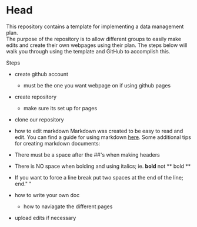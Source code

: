 # Head
This repository contains a template for implementing a data management plan.  
The purpose of the repository is to allow different groups to easily make edits and create their own webpages using their plan.
The steps below will walk you through using the template and GitHub to accomplish this.

Steps
* create github account
  * must be the one you want webpage on if using github pages
* create repository
    * make sure its set up for pages
* clone our repository

* how to edit markdown
Markdown was created to be easy to read and edit. You can find a guide for using markdown [here](https://github.com/adam-p/markdown-here/wiki/Markdown-Cheatsheet). Some additional tips for creating markdown documents:
* There must be a space after the ##'s when making headers
* There is NO space when bolding and using italics; ie. **bold** not ** bold **
* If you want to force a line break put two spaces at the end of the line; end."  "


* how to write your own doc
    * how to naviagate the different pages
* upload edits if necessary
